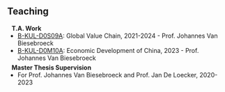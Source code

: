 ## Teaching

<h4 style="margin:0 10px 0;">T.A. Work</h4>

<ul style="margin:0 0 5px;">
  <li><a href="https://onderwijsaanbod.kuleuven.be/syllabi/e/D0S09AE.htm#activetab=doelstellingen_idp1673312" target="_blank"><autocolor>B-KUL-D0S09A</autocolor></a>: Global Value Chain, 2021-2024 - Prof. Johannes Van Biesebroeck</li>
  <li><a href="https://onderwijsaanbod.kuleuven.be/2024/syllabi/v/e/D0M10AE.htm#activetab=doelstellingen_idp16952400" target="_blank"><autocolor>B-KUL-D0M10A</autocolor></a>: Economic Development of China, 2023 - Prof. Johannes Van Biesebroeck</li>
</ul>

<h4 style="margin:0 10px 0;">Master Thesis Supervision</h4>

<ul style="margin:0 0 20px;">
  <li>For Prof. Johannes Van Biesebroeck and Prof. Jan De Loecker, 2020-2023</li>
</ul>
